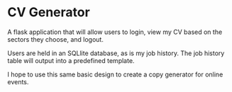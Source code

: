 # CV Generator
A flask application that will allow users to login, view my CV based on the sectors they choose, and logout.

Users are held in an SQLlite database, as is my job history. The job history table will output into a predefined template.

I hope to use this same basic design to create a copy generator for online events.
